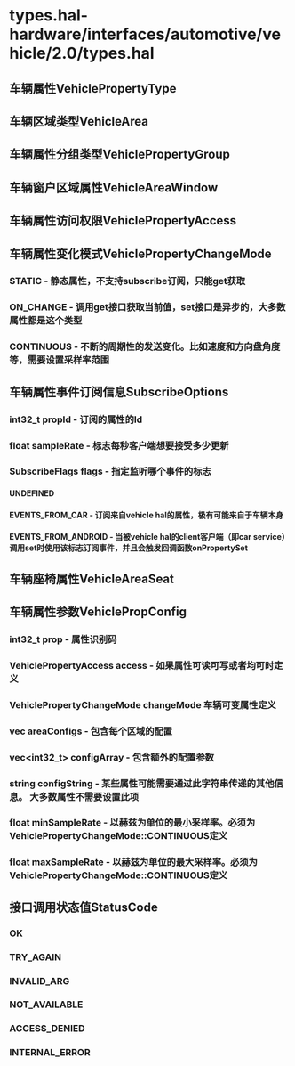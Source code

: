 # types.hal-hardware/interfaces/automotive/vehicle/2.0/types.hal

## 车辆属性VehiclePropertyType
## 车辆区域类型VehicleArea
## 车辆属性分组类型VehiclePropertyGroup
## 车辆窗户区域属性VehicleAreaWindow
## 车辆属性访问权限VehiclePropertyAccess

## 车辆属性变化模式VehiclePropertyChangeMode
### STATIC - 静态属性，不支持subscribe订阅，只能get获取
### ON_CHANGE - 调用get接口获取当前值，set接口是异步的，大多数属性都是这个类型
### CONTINUOUS - 不断的周期性的发送变化。比如速度和方向盘角度等，需要设置采样率范围

## 车辆属性事件订阅信息SubscribeOptions
### int32_t propId - 订阅的属性的Id
### float sampleRate - 标志每秒客户端想要接受多少更新
### SubscribeFlags flags - 指定监听哪个事件的标志

#### UNDEFINED
#### EVENTS_FROM_CAR - 订阅来自vehicle hal的属性，极有可能来自于车辆本身
#### EVENTS_FROM_ANDROID - 当被vehicle hal的client客户端（即car service）调用set时使用该标志订阅事件，并且会触发回调函数onPropertySet

## 车辆座椅属性VehicleAreaSeat

## 车辆属性参数VehiclePropConfig

### int32_t prop - 属性识别码
### VehiclePropertyAccess access - 如果属性可读可写或者均可时定义
### VehiclePropertyChangeMode changeMode 车辆可变属性定义
### vec<VehicleAreaConfig> areaConfigs - 包含每个区域的配置
### vec<int32_t> configArray - 包含额外的配置参数
### string configString - 某些属性可能需要通过此字符串传递的其他信息。 大多数属性不需要设置此项
### float minSampleRate - 以赫兹为单位的最小采样率。必须为VehiclePropertyChangeMode::CONTINUOUS定义
### float maxSampleRate - 以赫兹为单位的最大采样率。必须为VehiclePropertyChangeMode::CONTINUOUS定义

## 接口调用状态值StatusCode

### OK
### TRY_AGAIN
### INVALID_ARG
### NOT_AVAILABLE
### ACCESS_DENIED
### INTERNAL_ERROR